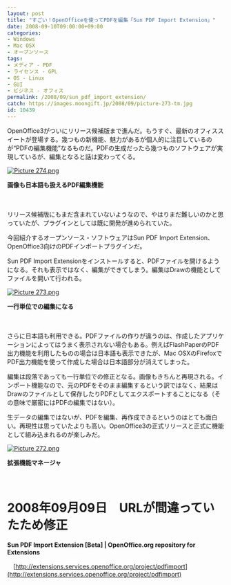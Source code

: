```yaml
---
layout: post
title: "すごい！OpenOfficeを使ってPDFを編集「Sun PDF Import Extension」"
date: 2008-09-10T09:00:00+09:00
categories:
- Windows
- Mac OSX
- オープンソース
tags: 
- メディア - PDF
- ライセンス - GPL
- OS - Linux
- GUI
- ビジネス - オフィス
permalink: /2008/09/sun_pdf_import_extension/
catch: https://images.moongift.jp/2008/09/picture-273-tm.jpg
id: 10439
---
```

OpenOffice3がついにリリース候補版まで進んだ。もうすぐ、最新のオフィススイートが登場する。幾つもの新機能、魅力があるが個人的に注目しているのが“PDFの編集機能”なるものだ。PDFの生成だったら幾つものソフトウェアが実現しているが、編集となると話は変わってくる。

  

[![Picture 274.png](https://images.moongift.jp/2008/09/picture-274-tm.jpg)](https://images.moongift.jp/2008/09/picture-274.jpg)  
  
**画像も日本語も扱えるPDF編集機能**

  

　

  

リリース候補版にもまだ含まれていないようなので、やはりまだ難しいのかと思っていたが、プラグインとしては既に開発が進められていた。

  

今回紹介するオープンソース・ソフトウェアはSun PDF Import Extension、OpenOffice3向けのPDFインポートプラグインだ。

  
  
<!--more-->  

Sun PDF Import Extensionをインストールすると、PDFファイルを開けるようになる。それも表示ではなく、編集ができてしまう。編集はDrawの機能としてファイルを開いて行われる。

  

[![Picture 273.png](https://images.moongift.jp/2008/09/picture-273-tm.jpg)](https://images.moongift.jp/2008/09/picture-273.jpg)  
  
**一行単位での編集になる**

  

　

  

さらに日本語も利用できる。PDFファイルの作りが違うのは、作成したアプリケーションによってはうまく表示されない場合もある。例えばFlashPaperのPDF出力機能を利用したものの場合は日本語も表示できたが、Mac OSXのFirefoxでPDF出力機能を使って作成した場合は日本語部分が消えてしまった。

  

編集は段落であっても一行単位での修正となる。画像もきちんと再現される。インポート機能なので、元のPDFをそのまま編集するという訳ではなく、結果はDrawのファイルとして保存したりPDFとしてエクスポートすることになる（その意味で厳密にはPDFの編集ではない）。

  

生データの編集ではないが、PDFを編集、再作成できるというのはとても面白い。再現性は思っていたよりも高い。OpenOffice3の正式リリースと正式に機能として組み込まれるのが楽しみだ。

  

[![Picture 272.png](https://images.moongift.jp/2008/09/picture-272-tm.jpg)](https://images.moongift.jp/2008/09/picture-272.jpg)  
  
**拡張機能マネージャ**

  

　

  

# 2008年09月09日　URLが間違っていたため修正

  

**Sun PDF Import Extension [Beta] | OpenOffice.org repository for Extensions**  
  
　[http://extensions.services.openoffice.org/project/pdfimport](http://extensions.services.openoffice.org/project/pdfimport)

  
